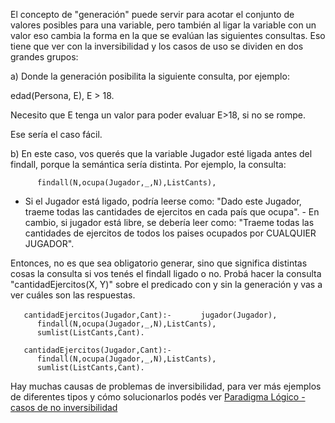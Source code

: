El concepto de "generación" puede servir para acotar el conjunto de valores posibles para una variable, pero también al ligar la variable con un valor eso cambia la forma en la que se evalúan las siguientes consultas. Eso tiene que ver con la inversibilidad y los casos de uso se dividen en dos grandes grupos:

a) Donde la generación posibilita la siguiente consulta, por ejemplo:

edad(Persona, E), E &gt; 18.

Necesito que E tenga un valor para poder evaluar E&gt;18, si no se rompe.

Ese sería el caso fácil.

b) En este caso, vos querés que la variable Jugador esté ligada antes del findall, porque la semántica sería distinta. Por ejemplo, la consulta:

`      findall(N,ocupa(Jugador,_,N),ListCants),`

- Si el Jugador está ligado, podría leerse como: "Dado este Jugador, traeme todas las cantidades de ejercitos en cada país que ocupa". - En cambio, si jugador está libre, se debería leer como: "Traeme todas las cantidades de ejercitos de todos los paises ocupados por CUALQUIER JUGADOR".

Entonces, no es que sea obligatorio generar, sino que significa distintas cosas la consulta si vos tenés el findall ligado o no. Probá hacer la consulta "cantidadEjercitos(X, Y)" sobre el predicado con y sin la generación y vas a ver cuáles son las respuestas.

`   cantidadEjercitos(Jugador,Cant):-`
`      jugador(Jugador),`
`      findall(N,ocupa(Jugador,_,N),ListCants),`
`      sumlist(ListCants,Cant). `

`   cantidadEjercitos(Jugador,Cant):-`
`      findall(N,ocupa(Jugador,_,N),ListCants),`
`      sumlist(ListCants,Cant).`

Hay muchas causas de problemas de inversibilidad, para ver más ejemplos de diferentes tipos y cómo solucionarlos podés ver [Paradigma Lógico - casos de no inversibilidad](paradigma-logico---casos-de-no-inversibilidad.html)
